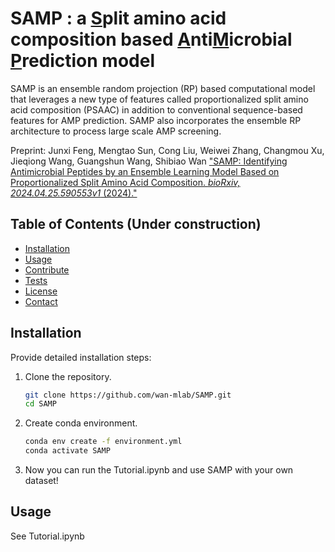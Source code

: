 # SAMP : a <ins>S</ins>plit amino acid composition based <ins>A</ins>nti<ins>M</ins>icrobial <ins>P</ins>rediction model

SAMP is an ensemble random projection (RP) based computational model that leverages a new type of features called proportionalized split amino acid composition (PSAAC) in addition to conventional sequence-based features for AMP prediction. SAMP also incorporates the ensemble RP architecture to process large scale AMP screening.

Preprint: Junxi Feng, Mengtao Sun, Cong Liu, Weiwei Zhang, Changmou Xu, Jieqiong Wang, Guangshun Wang, Shibiao Wan ["SAMP: Identifying Antimicrobial Peptides by an Ensemble Learning Model Based on Proportionalized Split Amino Acid Composition. *bioRxiv, 2024.04.25.590553v1* (2024)."](https://www.biorxiv.org/content/10.1101/2024.04.25.590553v1)

## Table of Contents (Under construction)

- [Installation](#installation)
- [Usage](#usage)
- [Contribute](#contribute)
- [Tests](#tests)
- [License](#license)
- [Contact](#contact)

## Installation

Provide detailed installation steps:
1. Clone the repository.
    ```bash
    git clone https://github.com/wan-mlab/SAMP.git
    cd SAMP
    ```
2. Create conda environment.
    ```bash
    conda env create -f environment.yml
    conda activate SAMP
    ```
3. Now you can run the Tutorial.ipynb and use SAMP with your own dataset!

## Usage

See Tutorial.ipynb

